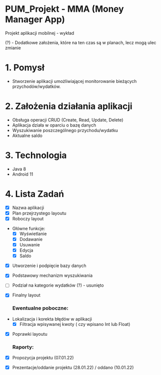 # PUM_Projekt - MMA (Money Manager App)
Projekt aplikacji mobilnej - wykład

(?) - Dodatkowe założenia, które na ten czas są w planach, lecz mogą ulec zmianie 

# 1. Pomysł 
- Stworzenie aplikacji umożliwiającej monitorowanie bieżących przychodów/wydatków.
# 2. Założenia działania aplikacji
- Obsługa operacji CRUD (Create, Read, Update, Delete)
- Aplikacja działa w oparciu o bazę danych
- Wyszukiwanie poszczególnego przychodu/wydatku
- Aktualne saldo 
# 3. Technologia 
- Java 8
- Android 11
# 4. Lista Zadań
- [x] Nazwa aplikacji
- [x] Plan przejrzystego layoutu
- [x] Roboczy layout
- Główne funkcje:
  - [x] Wyświetlanie 
  - [x] Dodawanie
  - [x] Usuwanie
  - [x] Edycja
  - [x] Saldo
- [x] Utworzenie i podpięcie bazy danych 
- [x] Podstawowy mechanizm wyszukiwania
- [ ] Podział na kategorie wydatków (?) - usunięto
- [x] Finalny layout

  ### Ewentualne poboczne:
- Lokalizacja i korekta błędów w aplikacji
  - [x] Filtracja wpisywanej kwoty ( czy wpisano Int lub Float)
- [x] Poprawki layoutu

  ### Raporty:
 - [x] Propozycja projektu (07.01.22)
 - [x] Prezentacje/oddanie projektu (28.01.22) / oddano (10.01.22) 




